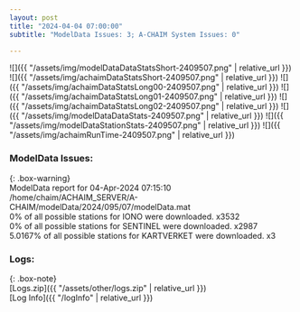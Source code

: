```yaml
---
layout: post
title: "2024-04-04 07:00:00"
subtitle: "ModelData Issues: 3; A-CHAIM System Issues: 0"

---
```


![]({{ "/assets/img/modelDataDataStatsShort-2409507.png" | relative_url }})
![]({{ "/assets/img/achaimDataStatsShort-2409507.png" | relative_url }})
![]({{ "/assets/img/achaimDataStatsLong00-2409507.png" | relative_url }})
![]({{ "/assets/img/achaimDataStatsLong01-2409507.png" | relative_url }})
![]({{ "/assets/img/achaimDataStatsLong02-2409507.png" | relative_url }})
![]({{ "/assets/img/modelDataDataStats-2409507.png" | relative_url }})
![]({{ "/assets/img/modelDataStationStats-2409507.png" | relative_url }})
![]({{ "/assets/img/achaimRunTime-2409507.png" | relative_url }})


### ModelData Issues:  
  
{: .box-warning}  
 ModelData report for 04-Apr-2024 07:15:10   
 /home/chaim/ACHAIM_SERVER/A-CHAIM/modelData/2024/095/07/modelData.mat   
 0% of all possible stations for IONO were downloaded. x3532   
 0% of all possible stations for SENTINEL were downloaded. x2987   
 5.0167% of all possible stations for KARTVERKET were downloaded. x3   
  


### Logs:  
  
{: .box-note}  
[Logs.zip]({{ "/assets/other/logs.zip" | relative_url }})  
[Log Info]({{ "/logInfo" | relative_url }})  
